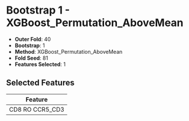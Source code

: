 # Bootstrap 1 - XGBoost_Permutation_AboveMean

- **Outer Fold**: 40
- **Bootstrap**: 1
- **Method**: XGBoost_Permutation_AboveMean
- **Fold Seed**: 81
- **Features Selected**: 1

## Selected Features

| Feature |
|---------|
| CD8 RO CCR5_CD3 |

